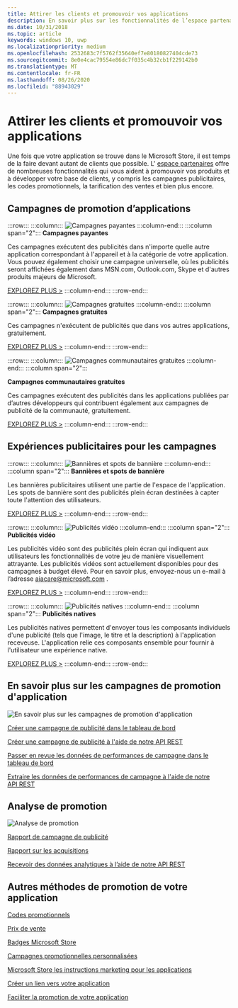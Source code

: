```yaml
---
title: Attirer les clients et promouvoir vos applications
description: En savoir plus sur les fonctionnalités de l’espace partenaires, comme les campagnes publicitaires, les codes promotionnels et la tarification de vente, qui vous aident à promouvoir vos applications et à attirer les clients.
ms.date: 10/31/2018
ms.topic: article
keywords: windows 10, uwp
ms.localizationpriority: medium
ms.openlocfilehash: 2532683c7f5762f35640ef7e80180827404cde73
ms.sourcegitcommit: 8e0e4cac79554e86dc7f035c4b32cb1f229142b0
ms.translationtype: MT
ms.contentlocale: fr-FR
ms.lasthandoff: 08/26/2020
ms.locfileid: "88943029"
---
```

# <a name="attract-customers-and-promote-your-apps"></a>Attirer les clients et promouvoir vos applications

Une fois que votre application se trouve dans le Microsoft Store, il est temps de la faire devant autant de clients que possible. L' [espace partenaires](https://partner.microsoft.com/dashboard) offre de nombreuses fonctionnalités qui vous aident à promouvoir vos produits et à développer votre base de clients, y compris les campagnes publicitaires, les codes promotionnels, la tarification des ventes et bien plus encore.

## <a name="app-promotion-campaigns"></a>Campagnes de promotion d’applications

:::row:::
    :::column:::
        ![Campagnes payantes](images/ads-paid-campaign.png)
    :::column-end:::
    :::column span="2":::
**Campagnes payantes**

Ces campagnes exécutent des publicités dans n'importe quelle autre application correspondant à l'appareil et à la catégorie de votre application. Vous pouvez également choisir une campagne universelle, où les publicités seront affichées également dans MSN.com, Outlook.com, Skype et d'autres produits majeurs de Microsoft.

[EXPLOREZ PLUS >](create-an-ad-campaign-for-your-app.md)
    :::column-end:::
:::row-end:::

:::row:::
    :::column:::
        ![Campagnes gratuites](images/ads-house-campaign.png)
    :::column-end:::
    :::column span="2":::
**Campagnes gratuites**

Ces campagnes n'exécutent de publicités que dans vos autres applications, gratuitement.

[EXPLOREZ PLUS >](about-house-ads.md)
    :::column-end:::
:::row-end:::

:::row:::
    :::column:::
        ![Campagnes communautaires gratuites](images/ads-community-campaign.png)
    :::column-end:::
    :::column span="2":::
    
**Campagnes communautaires gratuites**

Ces campagnes exécutent des publicités dans les applications publiées par d’autres développeurs qui contribuent également aux campagnes de publicité de la communauté, gratuitement.

[EXPLOREZ PLUS >](create-an-ad-campaign-for-your-app.md)
    :::column-end:::
:::row-end:::

## <a name="ad-experiences-for-campaigns"></a>Expériences publicitaires pour les campagnes

:::row:::
    :::column:::
        ![Bannières et spots de bannière](images/ads-ban-example.png)
    :::column-end:::
    :::column span="2":::
**Bannières et spots de bannière**

Les bannières publicitaires utilisent une partie de l'espace de l'application. Les spots de bannière sont des publicités plein écran destinées à capter toute l'attention des utilisateurs.

[EXPLOREZ PLUS >](../monetize/supported-ad-sizes-for-banner-ads.md)
    :::column-end:::
:::row-end:::

:::row:::
    :::column:::
        ![Publicités vidéo](images/ads-video-example.png)
    :::column-end:::
    :::column span="2":::
**Publicités vidéo**

Les publicités vidéo sont des publicités plein écran qui indiquent aux utilisateurs les fonctionnalités de votre jeu de manière visuellement attrayante. Les publicités vidéos sont actuellement disponibles pour des campagnes à budget élevé. Pour en savoir plus, envoyez-nous un e-mail à l’adresse aiacare@microsoft.com .

[EXPLOREZ PLUS >](../monetize/interstitial-ads.md)
    :::column-end:::
:::row-end:::

:::row:::
    :::column:::
        ![Publicités natives](images/ads-native-example.png)
    :::column-end:::
    :::column span="2":::
**Publicités natives**

Les publicités natives permettent d'envoyer tous les composants individuels d'une publicité (tels que l'image, le titre et la description) à l'application receveuse. L'application relie ces composants ensemble pour fournir à l'utilisateur une expérience native.

[EXPLOREZ PLUS >](../monetize/native-ads.md)
    :::column-end:::
:::row-end:::

## <a name="learn-more-about-app-promotion-campaigns"></a>En savoir plus sur les campagnes de promotion d'application

![En savoir plus sur les campagnes de promotion d'application](images/app-promotion-campaigns.png)

[Créer une campagne de publicité dans le tableau de bord](create-an-ad-campaign-for-your-app.md)

[Créer une campagne de publicité à l'aide de notre API REST](https://docs.microsoft.com/windows/uwp/monetize/run-ad-campaigns-using-windows-store-services)

[Passer en revue les données de performances de campagne dans le tableau de bord](promote-your-app-report.md)

[Extraire les données de performances de campagne à l'aide de notre API REST](https://docs.microsoft.com/windows/uwp/monetize/)

## <a name="promotion-analytics"></a>Analyse de promotion

![Analyse de promotion](images/ads-promotion-analytics.png)

[Rapport de campagne de publicité](promote-your-app-report.md)

[Rapport sur les acquisitions](acquisitions-report.md)

[Recevoir des données analytiques à l’aide de notre API REST](https://docs.microsoft.com/windows/uwp/monetize/access-analytics-data-using-windows-store-services)

## <a name="other-ways-to-promote-your-app"></a>Autres méthodes de promotion de votre application

[Codes promotionnels](generate-promotional-codes.md)

[Prix de vente](put-apps-and-add-ons-on-sale.md)

[Badges Microsoft Store](https://developer.microsoft.com/store/badges)

[Campagnes promotionnelles personnalisées](create-a-custom-app-promotion-campaign.md)

[Microsoft Store les instructions marketing pour les applications](app-marketing-guidelines.md)

[Créer un lien vers votre application](link-to-your-app.md)

[Faciliter la promotion de votre application](make-your-app-easier-to-promote.md)
